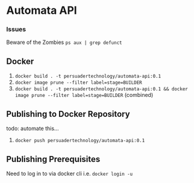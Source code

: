 # Automata API

### Issues
Beware of the Zombies `ps aux | grep defunct`

## Docker
1. `docker build . -t persuadertechnology/automata-api:0.1`
2. `docker image prune --filter label=stage=BUILDER`
3. `docker build . -t persuadertechnology/automata-api:0.1 && docker image prune --filter label=stage=BUILDER` (combined)

## Publishing to Docker Repository
todo: automate this...
1. `docker push persuadertechnology/automata-api:0.1`

## Publishing Prerequisites
Need to log in to via docker cli i.e. `docker login -u`
